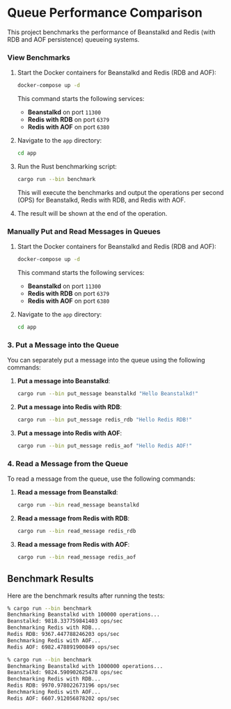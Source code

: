 
# Queue Performance Comparison

This project benchmarks the performance of Beanstalkd and Redis (with RDB and AOF persistence) queueing systems.

### View Benchmarks

1. Start the Docker containers for Beanstalkd and Redis (RDB and AOF):

   ```bash
   docker-compose up -d
   ```

   This command starts the following services:
   - **Beanstalkd** on port `11300`
   - **Redis with RDB** on port `6379`
   - **Redis with AOF** on port `6380`

2. Navigate to the `app` directory:

   ```bash
   cd app
   ```

3. Run the Rust benchmarking script:

   ```bash
   cargo run --bin benchmark
   ```

   This will execute the benchmarks and output the operations per second (OPS) for Beanstalkd, Redis with RDB, and Redis with AOF.

4. The result will be shown at the end of the operation.

### Manually Put and Read Messages in Queues

1. Start the Docker containers for Beanstalkd and Redis (RDB and AOF):

   ```bash
   docker-compose up -d
   ```

   This command starts the following services:
   - **Beanstalkd** on port `11300`
   - **Redis with RDB** on port `6379`
   - **Redis with AOF** on port `6380`

2. Navigate to the `app` directory:

   ```bash
   cd app
   ```

### 3. Put a Message into the Queue

You can separately put a message into the queue using the following commands:

1. **Put a message into Beanstalkd**:

   ```bash
   cargo run --bin put_message beanstalkd "Hello Beanstalkd!"
   ```

2. **Put a message into Redis with RDB**:

   ```bash
   cargo run --bin put_message redis_rdb "Hello Redis RDB!"
   ```

3. **Put a message into Redis with AOF**:

   ```bash
   cargo run --bin put_message redis_aof "Hello Redis AOF!"
   ```

### 4. Read a Message from the Queue

To read a message from the queue, use the following commands:

1. **Read a message from Beanstalkd**:

   ```bash
   cargo run --bin read_message beanstalkd
   ```

2. **Read a message from Redis with RDB**:

   ```bash
   cargo run --bin read_message redis_rdb
   ```

3. **Read a message from Redis with AOF**:

   ```bash
   cargo run --bin read_message redis_aof
   ```

## Benchmark Results

Here are the benchmark results after running the tests:

```bash
% cargo run --bin benchmark
Benchmarking Beanstalkd with 100000 operations...
Beanstalkd: 9818.337759841403 ops/sec
Benchmarking Redis with RDB...
Redis RDB: 9367.447788246203 ops/sec
Benchmarking Redis with AOF...
Redis AOF: 6982.478891900849 ops/sec
```

```bash
% cargo run --bin benchmark
Benchmarking Beanstalkd with 1000000 operations...
Beanstalkd: 9824.590902625478 ops/sec
Benchmarking Redis with RDB...
Redis RDB: 9970.978022673196 ops/sec
Benchmarking Redis with AOF...
Redis AOF: 6607.912056878202 ops/sec
```
